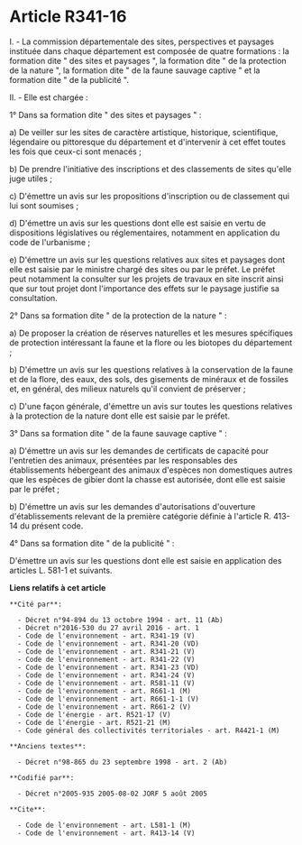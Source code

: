 # Article R341-16

I. - La commission départementale des sites, perspectives et paysages instituée dans chaque département est composée de
quatre formations : la formation dite " des sites et paysages ", la formation dite " de la protection de la nature ", la
formation dite " de la faune sauvage captive " et la formation dite " de la publicité ".

II. - Elle est chargée :

1° Dans sa formation dite " des sites et paysages " :

a) De veiller sur les sites de caractère artistique, historique, scientifique, légendaire ou pittoresque du département et
d'intervenir à cet effet toutes les fois que ceux-ci sont menacés ;

b) De prendre l'initiative des inscriptions et des classements de sites qu'elle juge utiles ;

c) D'émettre un avis sur les propositions d'inscription ou de classement qui lui sont soumises ;

d) D'émettre un avis sur les questions dont elle est saisie en vertu de dispositions législatives ou réglementaires,
notamment en application du code de l'urbanisme ;

e) D'émettre un avis sur les questions relatives aux sites et paysages dont elle est saisie par le ministre chargé des sites
ou par le préfet. Le préfet peut notamment la consulter sur les projets de travaux en site inscrit ainsi que sur tout projet
dont l'importance des effets sur le paysage justifie sa consultation.

2° Dans sa formation dite " de la protection de la nature " :

a) De proposer la création de réserves naturelles et les mesures spécifiques de protection intéressant la faune et la flore
ou les biotopes du département ;

b) D'émettre un avis sur les questions relatives à la conservation de la faune et de la flore, des eaux, des sols, des
gisements de minéraux et de fossiles et, en général, des milieux naturels qu'il convient de préserver ;

c) D'une façon générale, d'émettre un avis sur toutes les questions relatives à la protection de la nature dont elle est
saisie par le préfet.

3° Dans sa formation dite " de la faune sauvage captive " :

a) D'émettre un avis sur les demandes de certificats de capacité pour l'entretien des animaux, présentées par les
responsables des établissements hébergeant des animaux d'espèces non domestiques autres que les espèces de gibier dont la
chasse est autorisée, dont elle est saisie par le préfet ;

b) D'émettre un avis sur les demandes d'autorisations d'ouverture d'établissements relevant de la première catégorie définie
à l'article R. 413-14 du présent code.

4° Dans sa formation dite " de la publicité " :

D'émettre un avis sur les questions dont elle est saisie en application des articles L. 581-1 et suivants.

**Liens relatifs à cet article**

	**Cité par**:

	  - Décret n°94-894 du 13 octobre 1994 - art. 11 (Ab)
	  - Décret n°2016-530 du 27 avril 2016 - art. 1
	  - Code de l'environnement - art. R341-19 (V)
	  - Code de l'environnement - art. R341-20 (VD)
	  - Code de l'environnement - art. R341-21 (V)
	  - Code de l'environnement - art. R341-22 (V)
	  - Code de l'environnement - art. R341-23 (VD)
	  - Code de l'environnement - art. R341-24 (V)
	  - Code de l'environnement - art. R581-11 (V)
	  - Code de l'environnement - art. R661-1 (M)
	  - Code de l'environnement - art. R661-1-1 (V)
	  - Code de l'environnement - art. R661-2 (V)
	  - Code de l'énergie - art. R521-17 (V)
	  - Code de l'énergie - art. R521-21 (M)
	  - Code général des collectivités territoriales - art. R4421-1 (M)

	**Anciens textes**:

	  - Décret n°98-865 du 23 septembre 1998 - art. 2 (Ab)

	**Codifié par**:

	  - Décret n°2005-935 2005-08-02 JORF 5 août 2005

	**Cite**:

	  - Code de l'environnement - art. L581-1 (M)
	  - Code de l'environnement - art. R413-14 (V)
